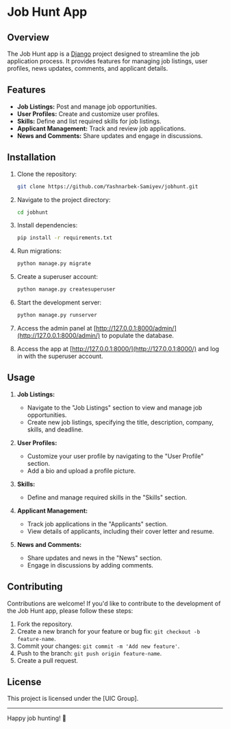 # Job Hunt App

## Overview

The Job Hunt app is a [Django](https://www.djangoproject.com/) project designed to streamline the job application process. It provides features for managing job listings, user profiles, news updates, comments, and applicant details.

## Features

- **Job Listings:** Post and manage job opportunities.
- **User Profiles:** Create and customize user profiles.
- **Skills:** Define and list required skills for job listings.
- **Applicant Management:** Track and review job applications.
- **News and Comments:** Share updates and engage in discussions.

## Installation

1. Clone the repository:

    ```bash
    git clone https://github.com/Yashnarbek-Samiyev/jobhunt.git
    ```

2. Navigate to the project directory:

    ```bash
    cd jobhunt
    ```

3. Install dependencies:

    ```bash
    pip install -r requirements.txt
    ```

4. Run migrations:

    ```bash
    python manage.py migrate
    ```

5. Create a superuser account:

    ```bash
    python manage.py createsuperuser
    ```

6. Start the development server:

    ```bash
    python manage.py runserver
    ```

7. Access the admin panel at [http://127.0.0.1:8000/admin/](http://127.0.0.1:8000/admin/) to populate the database.

8. Access the app at [http://127.0.0.1:8000/](http://127.0.0.1:8000/) and log in with the superuser account.

## Usage

1. **Job Listings:**
   - Navigate to the "Job Listings" section to view and manage job opportunities.
   - Create new job listings, specifying the title, description, company, skills, and deadline.

2. **User Profiles:**
   - Customize your user profile by navigating to the "User Profile" section.
   - Add a bio and upload a profile picture.

3. **Skills:**
   - Define and manage required skills in the "Skills" section.

4. **Applicant Management:**
   - Track job applications in the "Applicants" section.
   - View details of applicants, including their cover letter and resume.

5. **News and Comments:**
   - Share updates and news in the "News" section.
   - Engage in discussions by adding comments.

## Contributing

Contributions are welcome! If you'd like to contribute to the development of the Job Hunt app, please follow these steps:

1. Fork the repository.
2. Create a new branch for your feature or bug fix: `git checkout -b feature-name`.
3. Commit your changes: `git commit -m 'Add new feature'`.
4. Push to the branch: `git push origin feature-name`.
5. Create a pull request.

## License

This project is licensed under the [UIC Group].

---

Happy job hunting! 🚀
